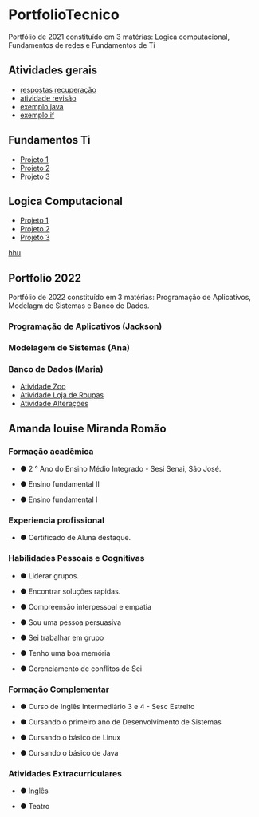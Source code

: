 # PortfolioTecnico
Portfólio de 2021 constituído em 3 matérias: Logica computacional, Fundamentos de redes e Fundamentos de Ti

## Atividades gerais
* [respostas recuperação](/prova)
* [atividade revisão](/Exemplos_sh)
* [exemplo java](/amanda_atividades/logica_computacional)
* [exemplo if](/FundamentosdeTi/exemplos/Atividade1.sh)

## Fundamentos Ti
* [Projeto 1](/FundamentosdeTi/exemplos/Atividade1.sh)
* [Projeto 2](/FundamentosdeTi/exemplos/Atividade2.sh)
* [Projeto 3](/FundamentosdeTi/exemplos/Atividade3.sh)

## Logica Computacional
* [Projeto 1](/logica_computacional/exemplo.java)
* [Projeto 2](/logica_computacional/exemplo2.java)
* [Projeto 3](/logica_computacional/exemplo3.java)

[hhu](https://github.com/AmandaLouiseSenai/PortfolioTecnico/blob/main/Banco%20de%20Dados/Atividade%20zoo.sql)

## Portfolio 2022
Portfólio de 2022 constituído em 3 matérias: Programação de Aplicativos, Modelagm de Sistemas e Banco de Dados.

### Programação de Aplicativos (Jackson)


### Modelagem de Sistemas (Ana)


### Banco de Dados (Maria)
* [Atividade Zoo](https://github.com/AmandaLouiseSenai/PortfolioTecnico/blob/main/Banco%20de%20Dados/Atividade%20zoo.sql)
* [Atividade Loja de Roupas](https://github.com/AmandaLouiseSenai/PortfolioTecnico/new/main/Banco%20de%20Dados)
* [Atividade Alterações](https://github.com/AmandaLouiseSenai/PortfolioTecnico/blob/main/Banco%20de%20Dados/Atividade%20de%20Altera%C3%A7%C3%B5es.sql)

## Amanda louise Miranda Romão
### Formação acadêmica
* ● 2 ° Ano do Ensino Médio Integrado - Sesi Senai, São José.

* ● Ensino fundamental II 

* ● Ensino fundamental I
### Experiencia profissional
* ● Certificado de Aluna destaque.
### Habilidades Pessoais e Cognitivas
* ● Liderar grupos.

* ● Encontrar soluções rapidas.

* ● Compreensão interpessoal e empatia

* ● Sou uma pessoa persuasiva 

* ● Sei trabalhar em grupo

* ● Tenho uma boa memória 

* ● Gerenciamento de conflitos de Sei

### Formação Complementar 
* ● Curso de Inglês Intermediário 3 e 4 - Sesc Estreito

* ● Cursando o primeiro ano de Desenvolvimento de Sistemas

* ● Cursando o básico de Linux

* ● Cursando o básico de Java
### Atividades Extracurriculares
* ● Inglês

* ● Teatro
